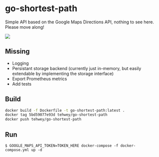 # go-shortest-path

Simple API based on the Google Maps Directions API, nothing to see here. Please move along!

![](https://i.imgur.com/It5nzO8.png)

## Missing

- Logging
- Persistant storage backend (currently just in-memory, but easily extendable by implementing the storage interface)
- Export Prometheus metrics
- Add tests

## Build

```zsh
docker build -f Dockerfile -t go-shortest-path:latest .
docker tag 5bd59077e93d tehwey/go-shortest-path
docker push tehwey/go-shortest-path
```

## Run

`$ GOOGLE_MAPS_API_TOKEN=TOKEN_HERE docker-compose -f docker-compose.yml up -d`
